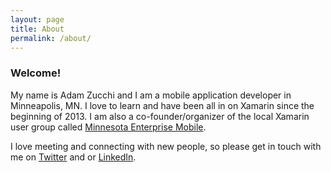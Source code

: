 ```yaml
---
layout: page
title: About
permalink: /about/
---
```

### Welcome!
My name is Adam Zucchi and I am a mobile application developer in Minneapolis, MN.  I love to learn and have been all in on Xamarin since the beginning of 2013.  I am also a co-founder/organizer of the local Xamarin user group called [Minnesota Enterprise Mobile](https://www.meetup.com/Minnesota-Enterprise-Mobile/).

I love meeting and connecting with new people, so please get in touch with me on [Twitter](https://twitter.com/adamzucchi) and or [LinkedIn](https://www.linkedin.com/in/adamzucchi).